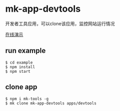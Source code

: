 # mk-app-devtools

开发者工具应用，可以clone该应用，监控网站运行情况

[在线演示](https://ziaochina.github.io/mk-app-devtools/)

## run example

```
$ cd example
$ npm install
$ npm start
```

## clone app

```
$ npm i mk-tools -g
$ mk clone mk-app-devtools apps/devtools
```
